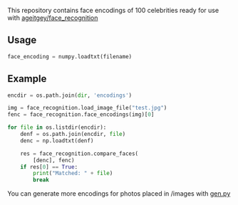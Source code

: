 This repository contains face encodings of 100 celebrities ready for use with [ageitgey/face_recognition](https://github.com/ageitgey/face_recognition)

## Usage

```python
face_encoding = numpy.loadtxt(filename)
```

## Example

```python
encdir = os.path.join(dir, 'encodings')

img = face_recognition.load_image_file("test.jpg")
fenc = face_recognition.face_encodings(img)[0]

for file in os.listdir(encdir):
    denf = os.path.join(encdir, file)
    denc = np.loadtxt(denf)

    res = face_recognition.compare_faces(
        [denc], fenc)
    if res[0] == True:
        print("Matched: " + file)
        break
```

You can generate more encodings for photos placed in /images with [gen.py](https://github.com/Raais/100CelebsFaceEncodings/blob/main/gen.py)

